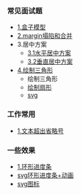 ### 常见面试题
* [1.盒子模型](src/interview/README.md)
* [2.margin塌陷和合并](src/interview/README.md)
* 3.居中方案
  * [3.1水平居中方案](src/interview/middle/middle.html)
  * [3.2垂直居中方案](src/interview/verticalCenter/verticalCenter.html)
* [4.绘制三角形](src/interview/triangle/triangle.html)
  * 绘制三角形
  * [绘制扇形](src/interview/triangle/pieChart.html)
  * [svg](src/svgg/svg.html)
  
  
### 工作常用
* [1.文本超出省略号](src/work/text.html)


### 一些效果
* [1.环形进度条](src/interview/triangle/pieChart.html)
* [svg环形进度条+动画](src/svg/huanxing.html)
* [svg图标](src/svgg/svg.html)
